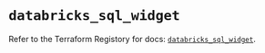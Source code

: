 # `databricks_sql_widget`

Refer to the Terraform Registory for docs: [`databricks_sql_widget`](https://registry.terraform.io/providers/databricks/databricks/1.27.0/docs/resources/sql_widget).
